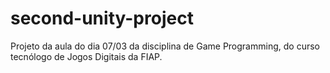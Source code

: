 # second-unity-project
Projeto da aula do dia 07/03 da disciplina de Game Programming, do curso tecnólogo de Jogos Digitais da FIAP.
